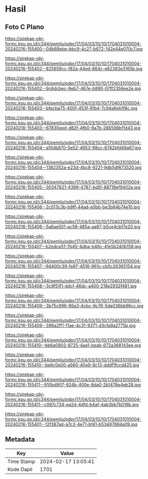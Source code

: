 # Hasil

## Foto C Plano

https://sirekap-obj-formc.kpu.go.id/c344/pemilu/pdpr/17/04/03/10/10/1704031010004-20240216-155400--04b88ebe-bbc9-4c27-b672-142e44e070c7.jpg

https://sirekap-obj-formc.kpu.go.id/c344/pemilu/pdpr/17/04/03/10/10/1704031010004-20240216-155402--825659cc-f82a-44ed-864c-e82383e3165b.jpg

https://sirekap-obj-formc.kpu.go.id/c344/pemilu/pdpr/17/04/03/10/10/1704031010004-20240216-155402--9c6dcbec-9eb7-467e-b890-07ff2356ee2e.jpg

https://sirekap-obj-formc.kpu.go.id/c344/pemilu/pdpr/17/04/03/10/10/1704031010004-20240216-155403--bfecba75-400f-453f-91b4-7c94a6eb1f8c.jpg

https://sirekap-obj-formc.kpu.go.id/c344/pemilu/pdpr/17/04/03/10/10/1704031010004-20240216-155403--67830eed-d82f-4fb0-9a7b-286598bf1d43.jpg

https://sirekap-obj-formc.kpu.go.id/c344/pemilu/pdpr/17/04/03/10/10/1704031010004-20240216-155404--a10db870-5e52-4653-98cc-6742bfd49a67.jpg

https://sirekap-obj-formc.kpu.go.id/c344/pemilu/pdpr/17/04/03/10/10/1704031010004-20240216-155404--1382352a-e23d-4bc8-9221-9db5df673520.jpg

https://sirekap-obj-formc.kpu.go.id/c344/pemilu/pdpr/17/04/03/10/10/1704031010004-20240216-155405--30347821-4399-4787-bd5f-88718ef9402a.jpg

https://sirekap-obj-formc.kpu.go.id/c344/pemilu/pdpr/17/04/03/10/10/1704031010004-20240216-155406--2c013c3b-b8ff-44ad-a0bb-be3b84b74e10.jpg

https://sirekap-obj-formc.kpu.go.id/c344/pemilu/pdpr/17/04/03/10/10/1704031010004-20240216-155406--5a6ae501-ac58-485a-aa87-b5ce4cb17e20.jpg

https://sirekap-obj-formc.kpu.go.id/c344/pemilu/pdpr/17/04/03/10/10/1704031010004-20240216-155407--b2edce51-7b45-4dba-b46c-41e5b240b158.jpg

https://sirekap-obj-formc.kpu.go.id/c344/pemilu/pdpr/17/04/03/10/10/1704031010004-20240216-155407--94400c39-fa97-4516-961c-cb5c26365154.jpg

https://sirekap-obj-formc.kpu.go.id/c344/pemilu/pdpr/17/04/03/10/10/1704031010004-20240216-155408--3c9f51f1-ddcf-46dc-a400-218e2932f481.jpg

https://sirekap-obj-formc.kpu.go.id/c344/pemilu/pdpr/17/04/03/10/10/1704031010004-20240216-155409--3b75c996-86a3-4cbc-9c76-5da036bb96cc.jpg

https://sirekap-obj-formc.kpu.go.id/c344/pemilu/pdpr/17/04/03/10/10/1704031010004-20240216-155409--396a2ff1-11ae-4c31-9371-d3cfa9a2775b.jpg

https://sirekap-obj-formc.kpu.go.id/c344/pemilu/pdpr/17/04/03/10/10/1704031010004-20240216-155410--bb6a0802-8725-4ae1-beab-672a368143ee.jpg

https://sirekap-obj-formc.kpu.go.id/c344/pemilu/pdpr/17/04/03/10/10/1704031010004-20240216-155410--be6c0e00-a560-40e9-8c13-dddf1fccd425.jpg

https://sirekap-obj-formc.kpu.go.id/c344/pemilu/pdpr/17/04/03/10/10/1704031010004-20240216-155411--910bd907-924b-400e-8da0-2b1478e4eb28.jpg

https://sirekap-obj-formc.kpu.go.id/c344/pemilu/pdpr/17/04/03/10/10/1704031010004-20240216-155411--c097c724-ea2d-4dfd-b4a1-4ab3bb7b016b.jpg

https://sirekap-obj-formc.kpu.go.id/c344/pemilu/pdpr/17/04/03/10/10/1704031010004-20240216-155401--12f387ad-a7c3-4e71-bf41-b53487684a09.jpg


## Metadata

| Key        | Value               |
| ---------- | ------------------- |
| Time Stamp | 2024-02-17 13:05:41 |
| Kode Dapil | 1701                |



